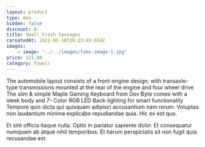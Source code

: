 ```yaml
---
layout: product
type: men
hidden: false
discount: 0
title: Small Fresh Sausages
careatedAt: 2021-05-10T19:23:49.654Z
images:
    - image: "../../images/fake-image-1.jpg"
price: 121.00
category: Towels
---
```

The automobile layout consists of a front-engine design, with transaxle-type transmissions mounted at the rear of the engine and four wheel drive
The slim & simple Maple Gaming Keyboard from Dev Byte comes with a sleek body and 7- Color RGB LED Back-lighting for smart functionality
Tempore quis dicta qui quisquam adipisci accusantium nam rerum. Voluptas non laudantium minima explicabo repudiandae quia. Hic ex est quo.
 Et sint officia itaque nulla. Optio in pariatur sapiente dolor. Et consequatur numquam ab atque nihil temporibus. Et harum perspiciatis sit non fugit quia recusandae est.
